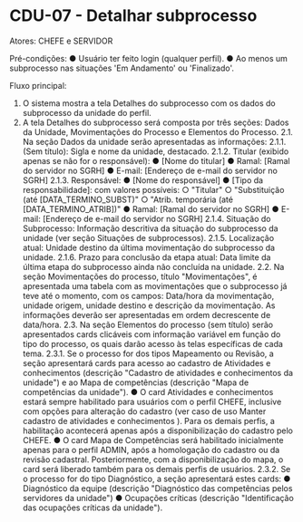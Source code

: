 # CDU-07 - Detalhar subprocesso

Atores: CHEFE e SERVIDOR

Pré-condições:
● Usuário ter feito login (qualquer perfil).
● Ao menos um subprocesso nas situações 'Em Andamento' ou 'Finalizado'.

Fluxo principal:

1. O sistema mostra a tela Detalhes do subprocesso com os dados do subprocesso da unidade do perfil.
2. A tela Detalhes do subprocesso será composta por três seções: Dados da Unidade, Movimentações do Processo e Elementos
   do Processo.
   2.1. Na seção Dados da unidade serão apresentadas as informações:
   2.1.1. (Sem título): Sigla e nome da unidade, destacado.
   2.1.2. Titular (exibido apenas se não for o responsável):
   ● [Nome do titular]
   ● Ramal: [Ramal do servidor no SGRH]
   ● E-mail: [Endereço de e-mail do servidor no SGRH]
   2.1.3. Responsável:
   ● [Nome do responsável]
   ● [Tipo da responsabilidade]: com valores possíveis:
   ○ "Titular"
   ○ "Substituição (até [DATA_TERMINO_SUBST)"
   ○ "Atrib. temporária (até [DATA_TERMINO_ATRIB])"
   ● Ramal: [Ramal do servidor no SGRH]
   ● E-mail: [Endereço de e-mail do servidor no SGRH]
   2.1.4. Situação do Subprocesso: Informação descritiva da situação do subprocesso da unidade (ver seção Situações de
   subprocessos).
   2.1.5. Localização atual: Unidade destino da última movimentação do subprocesso da unidade.
   2.1.6. Prazo para conclusão da etapa atual: Data limite da última etapa do subprocesso ainda não concluída na
   unidade.
   2.2. Na seção Movimentações do processo, título "Movimentações", é apresentada uma tabela com as movimentações que o
   subprocesso já teve até o momento, com os campos: Data/hora da movimentação, unidade origem, unidade destino e
   descrição da movimentação. As informações deverão ser apresentadas em ordem decrescente de data/hora.
   2.3. Na seção Elementos do processo (sem título) serão apresentados cards clicáveis com informação variável em função
   do tipo do processo, os quais darão acesso às telas específicas de cada tema.
   2.3.1. Se o processo for dos tipos Mapeamento ou Revisão, a seção apresentará cards para acesso ao cadastro de
   Atividades e conhecimentos (descrição "Cadastro de atividades e conhecimentos da unidade") e ao Mapa de
   competências (descrição "Mapa de competências da unidade").
   ● O card Atividades e conhecimentos estará sempre habilitado para usuários com o perfil CHEFE, inclusive com opções
   para alteração do cadastro (ver caso de uso Manter cadastro de atividades e conhecimentos ). Para os demais perfis, a
   habilitação acontecerá apenas após a disponibilização do cadastro pelo CHEFE.
   ● O card Mapa de Competências será habilitado inicialmente apenas para o perfil ADMIN, após a homologação do cadastro
   ou da revisão cadastral. Posteriormente, com a disponibilização do mapa, o card será liberado também para os demais
   perfis de usuários.
   2.3.2. Se o processo for do tipo Diagnóstico, a seção apresentará estes cards:
   ● Diagnóstico da equipe (descrição "Diagnóstico das competências pelos servidores da unidade")
   ● Ocupações críticas (descrição "Identificação das ocupações críticas da unidade").